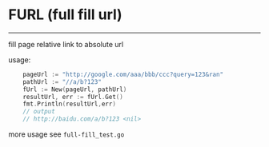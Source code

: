 # FURL (full fill url)
------------

fill page relative link to absolute url

usage:

```go
	pageUrl := "http://google.com/aaa/bbb/ccc?query=123&ran"
	pathUrl := "//a/b?123"
	fUrl := New(pageUrl, pathUrl)
	resultUrl, err := fUrl.Get()
	fmt.Println(resultUrl,err)
	// output
	// http://baidu.com/a/b?123 <nil>
```

more usage see `full-fill_test.go`
